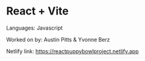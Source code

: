 # React + Vite

Languages: Javascript

Worked on by: Austin Pitts & Yvonne Berz

Netlify link: https://reactpuppybowlproject.netlify.app